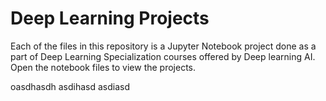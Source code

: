 # Deep Learning Projects
Each of the files in this repository is a Jupyter Notebook project done as a part of Deep Learning Specialization courses offered by Deep learning AI.
Open the notebook files to view the projects.

oasdhasdh
asdihasd
asdiasd
